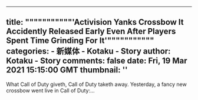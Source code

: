 
---
title: """""""""""'Activision Yanks Crossbow It Accidently Released Early Even After Players Spent Time Grinding For It'"""""""""""
categories: 
    - 新媒体
    - Kotaku - Story
author: Kotaku - Story
comments: false
date: Fri, 19 Mar 2021 15:15:00 GMT
thumbnail: ''
---

<div>   
What Call of Duty giveth, Call of Duty taketh away. Yesterday, a fancy new crossbow went live in Call of Duty:…  
</div>
            